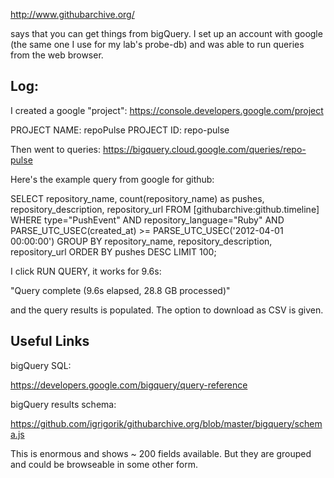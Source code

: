 
http://www.githubarchive.org/

says that you can get things from
bigQuery. I set up an account with google
(the same one I use for my lab's probe-db)
and was able to run queries from the
web browser.


## Log:

I created a google "project":
https://console.developers.google.com/project

PROJECT NAME: repoPulse
PROJECT ID: repo-pulse


Then went to queries:
https://bigquery.cloud.google.com/queries/repo-pulse


Here's the example query from google for github:

SELECT repository_name, count(repository_name) as pushes, repository_description, repository_url
FROM [githubarchive:github.timeline]
WHERE type="PushEvent"
    AND repository_language="Ruby"
    AND PARSE_UTC_USEC(created_at) >= PARSE_UTC_USEC('2012-04-01 00:00:00')
GROUP BY repository_name, repository_description, repository_url
ORDER BY pushes DESC
LIMIT 100;

I click RUN QUERY, it works for 9.6s:

"Query complete (9.6s elapsed, 28.8 GB processed)"

and the query results is populated. The option to download as CSV is given.



## Useful Links

bigQuery SQL:

https://developers.google.com/bigquery/query-reference

bigQuery results schema:

https://github.com/igrigorik/githubarchive.org/blob/master/bigquery/schema.js

This is enormous and shows ~ 200 fields available. But they are grouped
and could be browseable in some
other form.

